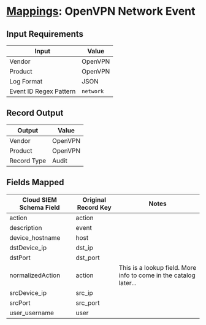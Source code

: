 # [Mappings](README.md): OpenVPN Network Event

## Input Requirements

|Input|Value|
|-----|-----|
|Vendor|OpenVPN|
|Product|OpenVPN|
|Log Format|JSON|
|Event ID Regex Pattern|`network`|

## Record Output

|Output|Value|
|------|-----|
|Vendor|OpenVPN|
|Product|OpenVPN|
|Record Type|Audit|

## Fields Mapped

|Cloud SIEM Schema Field|Original Record Key|Notes|
|-----------------------|-------------------|-----|
|action|action||
|description|event||
|device_hostname|host||
|dstDevice_ip|dst_ip||
|dstPort|dst_port||
|normalizedAction|action|This is a lookup field. More info to come in the catalog later...|
|srcDevice_ip|src_ip||
|srcPort|src_port||
|user_username|user||

